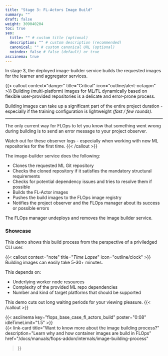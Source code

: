 ```yaml
---
title: "Stage 3: FL-Actors Image Build"
summary: ""
draft: false
weight: 309040204
toc: true
seo:
  title: "" # custom title (optional)
  description: "" # custom description (recommended)
  canonical: "" # custom canonical URL (optional)
  noindex: false # false (default) or true
asciinema: true
---
```


In stage 3, the deployed image-builder service builds the requested images for the learner and aggregator services.

{{< callout context="danger" title="Critical" icon="outline/alert-octagon" >}}
  Building (multi-platform) images for ML/FL dynamically based on flexible user-provided repositories is a delicate and error-prone process.

  Building images can take up a significant part of the entire project duration - especially if the training configuration is lightweight *(fast / few rounds)*.

  ---

  The only current way for FLOps to let you know that something went wrong during building is to send an error message to your project observer.

  Watch out for these observer logs - especially when working with new ML repositories for the first time. 
{{< /callout >}}

The image-builder service does the following:
- Clones the requested ML Git repository
- Checks the cloned repository if it satisfies the mandatory structural requirements 
- Checks for potential dependency issues and tries to resolve them if possible
- Builds the FL-Actor images
- Pushes the build images to the FLOps image registry
- Notifies the project observer and the FLOps manager about its success or possible errors

The FLOps manager undeploys and removes the image builder service.

### Showcase

This demo shows this build process from the perspective of a priviledged CLI user.

{{< callout context="note" title="*Time Lapse*" icon="outline/clock" >}}
  Building images can easily take 5-30+ minutes.

  This depends on:
  - Underlying worker node resources
  - Complexity of the provided ML repo dependencies
  - Number and kind of target platforms that should be supported

  This demo cuts out long waiting periods for your viewing pleasure. 
{{< /callout >}}


{{< asciinema key="flops_base_case_fl_actors_build" poster="0:08" idleTimeLimit="1.5" >}}
<br>
{{< link-card
  title="Want to know more about the image building process?"
  description="Learn why and how container images are build in FLOps" 
  href="/docs/manuals/flops-addon/internals/image-building-process"
>}}
